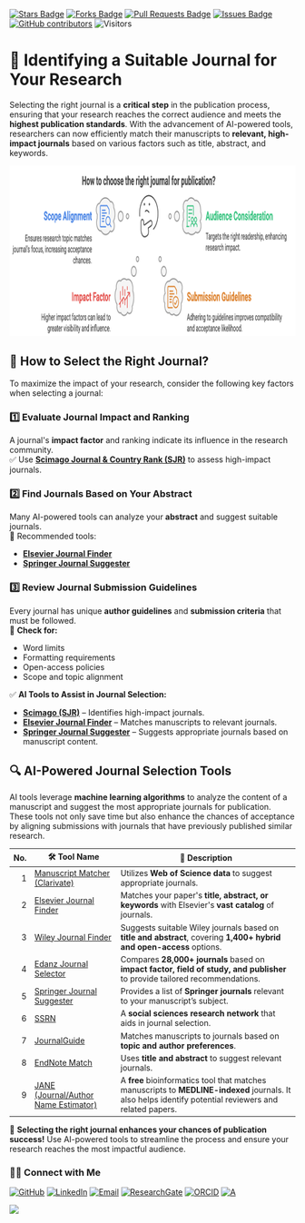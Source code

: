 <a href="https://github.com/drshahizan/short-course/stargazers"><img src="https://img.shields.io/github/stars/drshahizan/short-course" alt="Stars Badge"/></a>
<a href="https://github.com/drshahizan/short-course/network/members"><img src="https://img.shields.io/github/forks/drshahizan/short-course" alt="Forks Badge"/></a>
<a href="https://github.com/drshahizan/short-course/pulls"><img src="https://img.shields.io/github/issues-pr/drshahizan/short-course" alt="Pull Requests Badge"/></a>
<a href="https://github.com/drshahizan/short-course"><img src="https://img.shields.io/github/issues/drshahizan/short-course" alt="Issues Badge"/></a>
<a href="https://github.com/drshahizan/short-course/graphs/contributors"><img alt="GitHub contributors" src="https://img.shields.io/github/contributors/drshahizan/short-course?color=2b9348"></a>
![Visitors](https://api.visitorbadge.io/api/visitors?path=https%3A%2F%2Fgithub.com%2Fdrshahizan%2Fshort-course&labelColor=%23d9e3f0&countColor=%23697689&style=flat)

# 📌 Identifying a Suitable Journal for Your Research

Selecting the right journal is a **critical step** in the publication process, ensuring that your research reaches the correct audience and meets the **highest publication standards**. With the advancement of AI-powered tools, researchers can now efficiently match their manuscripts to **relevant, high-impact journals** based on various factors such as title, abstract, and keywords.

<a href="https://github.com/drshahizan/short-course/blob/main/workshop/25AIwriting">
 <img src="journal.png" alt="Dr Shahizan AI tools"  height="300">
</a>
  
## 🎯 **How to Select the Right Journal?**
To maximize the impact of your research, consider the following key factors when selecting a journal:

### **1️⃣ Evaluate Journal Impact and Ranking**  
A journal's **impact factor** and ranking indicate its influence in the research community.  
✅ Use **[Scimago Journal & Country Rank (SJR)](https://www.scimagojr.com/)** to assess high-impact journals.

### **2️⃣ Find Journals Based on Your Abstract**  
Many AI-powered tools can analyze your **abstract** and suggest suitable journals.  
🔹 Recommended tools:  
- **[Elsevier Journal Finder](https://journalfinder.elsevier.com/)**  
- **[Springer Journal Suggester](https://journalsuggester.springer.com/)**  

### **3️⃣ Review Journal Submission Guidelines**  
Every journal has unique **author guidelines** and **submission criteria** that must be followed.  
📌 **Check for:**  
- Word limits  
- Formatting requirements  
- Open-access policies  
- Scope and topic alignment  

✅ **AI Tools to Assist in Journal Selection:**  
- **[Scimago (SJR)](https://www.scimagojr.com/)** – Identifies high-impact journals.  
- **[Elsevier Journal Finder](https://journalfinder.elsevier.com/)** – Matches manuscripts to relevant journals.  
- **[Springer Journal Suggester](https://journalsuggester.springer.com/)** – Suggests appropriate journals based on manuscript content.  

## 🔍 **AI-Powered Journal Selection Tools**
AI tools leverage **machine learning algorithms** to analyze the content of a manuscript and suggest the most appropriate journals for publication. These tools not only save time but also enhance the chances of acceptance by aligning submissions with journals that have previously published similar research.

|  No. | 🛠 **Tool Name** | 📖 **Description** |
| ---: | ---------------- | ------------------ |
| 1 | [Manuscript Matcher (Clarivate)](https://mjl.clarivate.com/manuscript-matcher) | Utilizes **Web of Science data** to suggest appropriate journals. |
| 2 | [Elsevier Journal Finder](https://journalfinder.elsevier.com/) | Matches your paper's **title, abstract, or keywords** with Elsevier's **vast catalog** of journals. |
| 3| [Wiley Journal Finder](https://journalfinder.wiley.com/search?type=match) | Suggests suitable Wiley journals based on **title and abstract**, covering **1,400+ hybrid and open-access** options. |
| 4 | [Edanz Journal Selector](https://www.edanz.com/journal-selector) | Compares **28,000+ journals** based on **impact factor, field of study, and publisher** to provide tailored recommendations. |
| 5 | [Springer Journal Suggester](https://journalsuggester.springer.com/) | Provides a list of **Springer journals** relevant to your manuscript’s subject. |
| 6 | [SSRN](https://www.ssrn.com/index.cfm/en/) | A **social sciences research network** that aids in journal selection. |
| 7 | [JournalGuide](https://www.journalguide.com/) | Matches manuscripts to journals based on **topic and author preferences**. |
| 8 | [EndNote Match](https://support.clarivate.com/Endnote/s/article/EndNote-Manuscript-Matcher?language=en_US) | Uses **title and abstract** to suggest relevant journals. |
| 9 | [JANE (Journal/Author Name Estimator)](https://jane.biosemantics.org/) | A **free** bioinformatics tool that matches manuscripts to **MEDLINE-indexed** journals. It also helps identify potential reviewers and related papers. |

🚀 **Selecting the right journal enhances your chances of publication success!** Use AI-powered tools to streamline the process and ensure your research reaches the most impactful audience.

### 🙌🏻 Connect with Me
<p align="left">
    <a href="https://github.com/drshahizan" target="_blank"><img alt="GitHub" src="https://img.shields.io/badge/-@drshahizan-181717?style=flat-square&logo=GitHub&logoColor=white"></a>
    <a href="https://www.linkedin.com/in/drshahizan" target="_blank"><img alt="LinkedIn" src="https://img.shields.io/badge/-drshahizan-blue?style=flat-square&logo=Linkedin&logoColor=white&link=https://www.linkedin.com/in/drshahizan/"></a>
    <a href="mailto:shahizan@utm.my" target="_blank"><img alt="Email" src="https://img.shields.io/badge/-shahizan@utm.my-c14438?style=flat-square&logo=Gmail&logoColor=white&link=mailto:shahizan@utm.my.com"></a>
    <a href="https://www.researchgate.net/profile/Mohd-Othman-28" target="_blank"><img alt="ResearchGate" src="https://img.shields.io/badge/-ResearchGate-00CCBB?style=flat-square&logo=ResearchGate&logoColor=white"></a>
    <a href="https://orcid.org/0000-0003-4261-1873" target="_blank"><img alt="ORCID" src="https://img.shields.io/badge/-ORCID-A6CE39?style=flat-square&logo=ORCID&logoColor=white"></a> 
 <a href="https://visitorbadge.io/status?path=https%3A%2F%2Fgithub.com%2Fdrshahizan" target="_blank"><img alt="A" src="https://api.visitorbadge.io/api/visitors?path=https%3A%2F%2Fgithub.com%2Fdrshahizan&labelColor=%23697689&countColor=%23555555&style=plastic"></a>
 
![](https://hit.yhype.me/github/profile?user_id=81284918)
</p>


